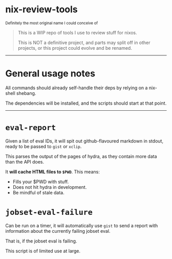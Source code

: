 nix-review-tools
================

<sup>Definitely the most original name I could conceive of</sup>

> This is a WIP repo of tools I use to review stuff for nixos.
>
> This is NOT a definitive project, and parts may split off in
> other projects, or this project could evolve and be renamed.

* * *

# General usage notes

All commands should already self-handle their deps by relying on a nix-shell shebang.

The dependencies will be installed, and the scripts should start at that point.

* * *

# `eval-report`

Given a list of eval IDs, it will spit out github-flavoured markdown in stdout,
ready to be passed to `gist` or `xclip`.

This parses the output of the pages of hydra, as they contain more data than
the API does.

It **will cache HTML files to `$PWD`**. This means:

 * Fills your $PWD with stuff.
 * Does not hit hydra in development.
 * Be mindful of stale data.


# `jobset-eval-failure`

Can be run on a timer, it will automatically use `gist` to send a report with
information about the currently failing jobset eval.

That is, if the jobset eval is failing.

This script is of limited use at large.
